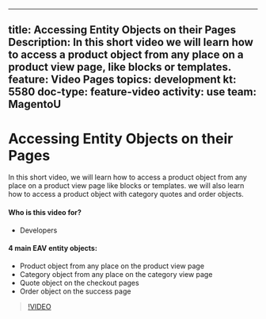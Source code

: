 
---
title: Accessing Entity Objects on their Pages
Description: In this short video we will learn how to access a product object from any place on a product view page, like blocks or templates.
feature: Video Pages
topics: development
kt: 5580
doc-type: feature-video
activity: use
team: MagentoU
---
# Accessing Entity Objects on their Pages

In this short video, we will learn how to access a product object from any place on a product view page like blocks or templates. we will also learn how to access a product object with category quotes and order objects.

#### Who is this video for?
* Developers

#### 4 main EAV entity objects:
* Product object from any place on the product view page
* Category object from any place on the category view page
* Quote object on the checkout pages
* Order object on the success page

>[!VIDEO](https://video.tv.adobe.com/v/35768)
